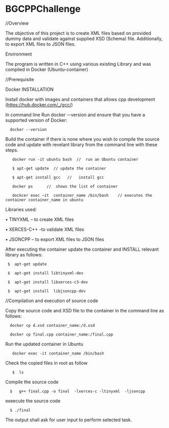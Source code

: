 # BGCPPChallenge


//Overview 

The objective of this project is to create XML files based on provided dummy data and validate against supplied XSD (Schema) file. Additionally, to export XML files to JSON files. 


Environment 

The program is written in C++ using various existing Library and was compiled in Docker (Ubuntu-container)  

//Prerequisite

  Docker INSTALLATION 

 Install docker with images and containers that allows cpp development  (https://hub.docker.com/_/gcc/)

 In command line Run docker --version and ensure that you have a supported version of Docker: 
  
      docker --version 

Build the container if there is none  where  you wish to compile the source code and update with revelant library from the command line with these steps. 

       docker run -it ubuntu bash  //  run an Ubuntu container 
       
       $ apt-get update  // update the container 
       
       $ apt-get install gcc   //   install gcc 
    
       docker ps      //  shows the list of container 

       dockcer exec –it  container_name /bin/bash    // executes the  container container_name in ubuntu

Libraries used: 

•	TINYXML – to create XML files

•	XERCES-C++ -to validate XML files 

•	JSONCPP – to export XML files to JSON files
 
After executing the container update the container and INSTALL relevant library as follows:

     $  apt-get update 

     $  apt-get install libtinyxml-dev

     $  apt-get install libxerces-c3-dev

     $  apt-get install  libjsoncpp-dev


//Compilation and execution of source code 

Copy the source code and XSD file to the container in the command line as follows:

      docker cp d.xsd container_name:/d.xsd
      
      docker cp final.cpp container_name:/final.cpp
 
 
Run the updated container in Ubuntu  

       docker exec -it container_name /bin/bash 
       
Check the copied files in root as follow

       $  ls 
     
Compile the source code 

      $   g++ final.cpp -o final  -lxerces-c -ltinyxml  -ljsoncpp
    
 exeecute the source code 
 
      $ ./final
    
The output shall ask for user input to perform selected task. 

